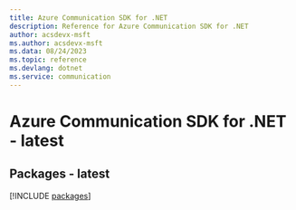 ```yaml
---
title: Azure Communication SDK for .NET
description: Reference for Azure Communication SDK for .NET
author: acsdevx-msft
ms.author: acsdevx-msft
ms.data: 08/24/2023
ms.topic: reference
ms.devlang: dotnet
ms.service: communication
---
```

# Azure Communication SDK for .NET - latest
## Packages - latest
[!INCLUDE [packages](communication-index.md)]